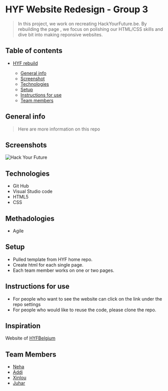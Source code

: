 # HYF Website Redesign - Group 3

> In this project, we work on recreating HackYourFuture.be. By rebuilding the
> page , we focus on polishing our HTML/CSS skills and dive bit into making
> reponsive websites.

## Table of contents

- [HYF rebuild](#name-of-project)

  - [General info](#general-info)
  - [Screenshot](#screenshots)
  - [Technologies](#technologies)
  - [Setup](#setup)
  - [Instructions for use](#instructions-for-use)
  - [Team members](#team-members)

## General info

> Here are more information on this repo

## Screenshots

![Hack Your Future](./public/screenshot.png)

## Technologies

- Git Hub
- Visual Studio code
- HTML5
- CSS

## Methadologies

- Agile

## Setup

- Pulled template from HYF home repo.
- Create html for each single page.
- Each team member works on one or two pages.

## Instructions for use

- For people who want to see the website can click on the link under the repo
  settings
- For people who would like to reuse the code, please clone the repo.

## Inspiration

Website of [HYFBelgium](https://hackyourfuture.be/)

## Team Members

- [Neha](https://github.com/Neha-2012)
- [Addi](https://github.com/AddiAlomoush)
- [Xinlou](https://github.com/XinGITLou)
- [Juhar](https://github.com/Juharzeynu)
